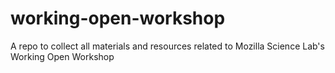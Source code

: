 # working-open-workshop
A repo to collect all materials and resources related to Mozilla Science Lab's Working Open Workshop
